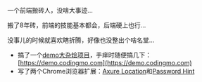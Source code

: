 一个前端搬砖人，没啥大事迹...

搬了8年砖，前端的技能基本都会，后端硬上也行...

没事儿的时候就喜欢瞎折腾，好像也没整出个啥名堂...

- 搞了一个[demo大杂烩项目](https://github.com/moohng/demo)，手痒时随便搞几下：[https://demo.codingmo.com](https://demo.codingmo.com)
- 写了两个Chrome浏览器扩展：[Axure Location](https://github.com/moohng/axure-location-extension)和[Password Hint](https://github.com/moohng/password-hint-extension)
